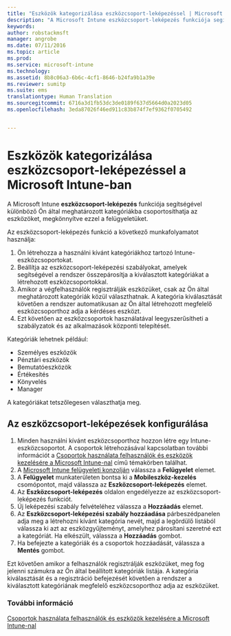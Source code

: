 ```yaml
---
title: "Eszközök kategorizálása eszközcsoport-leképezéssel | Microsoft Intune"
description: "A Microsoft Intune eszközcsoport-leképezés funkciója segítségével különböző Ön által meghatározott kategóriákba csoportosíthatja az eszközöket, megkönnyítve ezzel a felügyeletüket."
keywords: 
author: robstackmsft
manager: angrobe
ms.date: 07/11/2016
ms.topic: article
ms.prod: 
ms.service: microsoft-intune
ms.technology: 
ms.assetid: 8b8c06a3-6b6c-4cf1-8646-b24fa9b1a39e
ms.reviewer: sumitp
ms.suite: ems
translationtype: Human Translation
ms.sourcegitcommit: 6716a3d1fb53dc3de0189f637d5664d0a2023d05
ms.openlocfilehash: 3eda87026f46ed911c83b874f7ef9362f0705492


---
```


# Eszközök kategorizálása eszközcsoport-leképezéssel a Microsoft Intune-ban
A Microsoft Intune **eszközcsoport-leképezés** funkciója segítségével különböző Ön által meghatározott kategóriákba csoportosíthatja az eszközöket, megkönnyítve ezzel a felügyeletüket. 

Az eszközcsoport-leképezés funkció a következő munkafolyamatot használja:
1. Ön létrehozza a használni kívánt kategóriákhoz tartozó Intune-eszközcsoportokat.
2. Beállítja az eszközcsoport-leképezési szabályokat, amelyek segítségével a rendszer összepárosítja a kiválasztott kategóriákat a létrehozott eszközcsoportokkal.
3. Amikor a végfelhasználók regisztrálják eszközüket, csak az Ön által meghatározott kategóriák közül választhatnak. A kategória kiválasztását követően a rendszer automatikusan az Ön által létrehozott megfelelő eszközcsoporthoz adja a kérdéses eszközt.
4. Ezt követően az eszközcsoportok használatával leegyszerűsítheti a szabályzatok és az alkalmazások központi telepítését.

Kategóriák lehetnek például:
* Személyes eszközök
* Pénztári eszközök
* Bemutatóeszközök
* Értékesítés
* Könyvelés
* Manager

A kategóriákat tetszőlegesen választhatja meg.

## Az eszközcsoport-leképezések konfigurálása
1. Minden használni kívánt eszközcsoporthoz hozzon létre egy Intune-eszközcsoportot. A csoportok létrehozásával kapcsolatban további információt a [Csoportok használata felhasználók és eszközök kezelésére a Microsoft Intune-nal](use-groups-to-manage-users-and-devices-with-microsoft-intune.md) című témakörben találhat.
2. A [Microsoft Intune felügyeleti konzolján](https://manage.microsoft.com) válassza a **Felügyelet** elemet.
3. A **Felügyelet** munkaterületen bontsa ki a **Mobileszköz-kezelés** csomópontot, majd válassza az **Eszközcsoport-leképezés** elemet.
4. Az **Eszközcsoport-leképezés** oldalon engedélyezze az eszközcsoport-leképezés funkciót.
5. Új leképezési szabály felvételéhez válassza a **Hozzáadás** elemet.
6. Az **Eszközcsoport-leképezési szabály hozzáadása** párbeszédpanelen adja meg a létrehozni kívánt kategória nevét, majd a legördülő listából válassza ki azt az eszközgyűjteményt, amelyhez párosítani szeretné ezt a kategóriát. Ha elkészült, válassza a **Hozzáadás** gombot.
7. Ha befejezte a kategóriák és a csoportok hozzáadását, válassza a **Mentés** gombot.

Ezt követően amikor a felhasználók regisztrálják eszközüket, meg fog jelenni számukra az Ön által beállított kategóriák listája. A kategória kiválasztását és a regisztráció befejezését követően a rendszer a kiválasztott kategóriának megfelelő eszközcsoporthoz adja az eszközüket.

### További információ
[Csoportok használata felhasználók és eszközök kezelésére a Microsoft Intune-nal](use-groups-to-manage-users-and-devices-with-microsoft-intune.md)


<!--HONumber=Jul16_HO4-->


